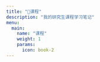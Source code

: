 ```yaml
---
title: "📕课程"
description: "我的研究生课程学习笔记"
menu:
  main:
    name: "课程"
    weight: 1
    params:
      icon: book-2
---
```

